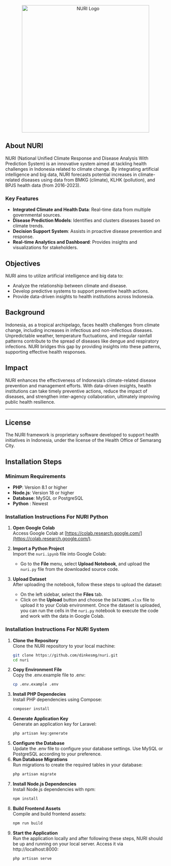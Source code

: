 <p align="center">
  <a href="https://nuri.qliniqu.com" target="_blank"><img src="https://nuri.qliniqu.com/assets/logo/logo.png" width="400" alt="NURI Logo"></a>
</p>

## About NURI

NURI (National Unified Climate Response and Disease Analysis With Prediction System) is an innovative system aimed at tackling health challenges in Indonesia related to climate change. By integrating artificial intelligence and big data, NURI forecasts potential increases in climate-related diseases using data from BMKG (climate), KLHK (pollution), and BPJS health data (from 2016-2023).

### Key Features

- **Integrated Climate and Health Data**: Real-time data from multiple governmental sources.
- **Disease Prediction Models**: Identifies and clusters diseases based on climate trends.
- **Decision Support System**: Assists in proactive disease prevention and response.
- **Real-time Analytics and Dashboard**: Provides insights and visualizations for stakeholders.

## Objectives

NURI aims to utilize artificial intelligence and big data to:

- Analyze the relationship between climate and disease.
- Develop predictive systems to support preventive health actions.
- Provide data-driven insights to health institutions across Indonesia.

## Background

Indonesia, as a tropical archipelago, faces health challenges from climate change, including increases in infectious and non-infectious diseases. Unpredictable weather, temperature fluctuations, and irregular rainfall patterns contribute to the spread of diseases like dengue and respiratory infections. NURI bridges this gap by providing insights into these patterns, supporting effective health responses.

## Impact

NURI enhances the effectiveness of Indonesia’s climate-related disease prevention and management efforts. With data-driven insights, health institutions can take timely preventive actions, reduce the impact of diseases, and strengthen inter-agency collaboration, ultimately improving public health resilience.

---

## License

The NURI framework is proprietary software developed to support health initiatives in Indonesia, under the license of the Health Office of Semarang City.

## Installation Steps

### Minimum Requirements

- **PHP**: Version 8.1 or higher
- **Node.js**: Version 18 or higher
- **Database**: MySQL or PostgreSQL
- **Python** : Newest

### Installation Instructions For NURI Python

1. **Open Google Colab**  
   Access Google Colab at [https://colab.research.google.com/](https://colab.research.google.com/).

2. **Import a Python Project**  
   Import the `nuri.ipynb` file into Google Colab:

   - Go to the **File** menu, select **Upload Notebook**, and upload the `nuri.py` file from the downloaded source code.

3. **Upload Dataset**  
   After uploading the notebook, follow these steps to upload the dataset:
   - On the left sidebar, select the **Files** tab.
   - Click on the **Upload** button and choose the `DATA3BMG.xlsx` file to upload it to your Colab environment.
     Once the dataset is uploaded, you can run the cells in the `nuri.py` notebook to execute the code and work with the data in Google Colab.

### Installation Instructions For NURI System

1. **Clone the Repository**  
   Clone the NURI repository to your local machine:
   ```bash
   git clone https://github.com/dinkesmg/nuri.git
   cd nuri
   ```
2. **Copy Environment File**  
   Copy the .env.example file to .env:
   ```bash
   cp .env.example .env
   ```
3. **Install PHP Dependecies**  
   Install PHP dependencies using Compose:
   ```bash
   composer install
   ```
4. **Generate Application Key**  
   Generate an application key for Laravel:
   ```bash
   php artisan key:generate
   ```
5. **Configure the Database**  
   Update the .env file to configure your database settings. Use MySQL or PostgreSQL according to your preference.
6. **Run Database Migrations**  
   Run migrations to create the required tables in your database:
   ```bash
   php artisan migrate
   ```
7. **Install Node.js Dependencies**  
   Install Node.js dependencies with npm:
   ```bash
   npm install
   ```
8. **Build Frontend Assets**  
   Compile and build frontend assets:
   ```bash
   npm run build
   ```
9. **Start the Application**  
   Run the application locally and after following these steps, NURI should be up and running on your local server. Access it via http://localhost:8000:
   ```bash
   php artisan serve
   ```
